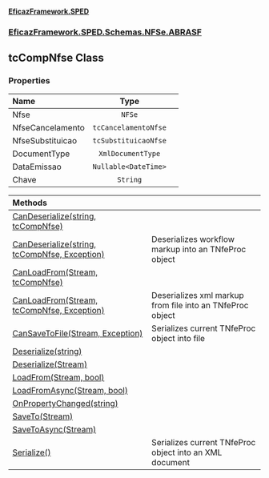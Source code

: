 #### [EficazFramework.SPED](EficazFrameworkSPED.md 'EficazFramework SPED')
### [EficazFramework.SPED.Schemas.NFSe.ABRASF](EficazFramework.SPED.Schemas.NFSe.ABRASF.md 'EficazFramework.SPED.Schemas.NFSe.ABRASF')

## tcCompNfse Class
### Properties

| Name | Type | |
| :--- | :---: | :--- |
| Nfse | `NFSe` |  |
| NfseCancelamento | `tcCancelamentoNfse` |  |
| NfseSubstituicao | `tcSubstituicaoNfse` |  |
| DocumentType | `XmlDocumentType` |  |
| DataEmissao | `Nullable<DateTime>` |  |
| Chave | `String` |  |

| Methods | |
| :--- | :--- |
| [CanDeserialize(string, tcCompNfse)](EficazFramework.SPED.Schemas.NFSe.ABRASF/tcCompNfse/CanDeserialize(string,tcCompNfse).md 'EficazFramework.SPED.Schemas.NFSe.ABRASF.tcCompNfse.CanDeserialize(string, EficazFramework.SPED.Schemas.NFSe.ABRASF.tcCompNfse)') | |
| [CanDeserialize(string, tcCompNfse, Exception)](EficazFramework.SPED.Schemas.NFSe.ABRASF/tcCompNfse/CanDeserialize(string,tcCompNfse,Exception).md 'EficazFramework.SPED.Schemas.NFSe.ABRASF.tcCompNfse.CanDeserialize(string, EficazFramework.SPED.Schemas.NFSe.ABRASF.tcCompNfse, System.Exception)') | Deserializes workflow markup into an TNfeProc object |
| [CanLoadFrom(Stream, tcCompNfse)](EficazFramework.SPED.Schemas.NFSe.ABRASF/tcCompNfse/CanLoadFrom(Stream,tcCompNfse).md 'EficazFramework.SPED.Schemas.NFSe.ABRASF.tcCompNfse.CanLoadFrom(System.IO.Stream, EficazFramework.SPED.Schemas.NFSe.ABRASF.tcCompNfse)') | |
| [CanLoadFrom(Stream, tcCompNfse, Exception)](EficazFramework.SPED.Schemas.NFSe.ABRASF/tcCompNfse/CanLoadFrom(Stream,tcCompNfse,Exception).md 'EficazFramework.SPED.Schemas.NFSe.ABRASF.tcCompNfse.CanLoadFrom(System.IO.Stream, EficazFramework.SPED.Schemas.NFSe.ABRASF.tcCompNfse, System.Exception)') | Deserializes xml markup from file into an TNfeProc object |
| [CanSaveToFile(Stream, Exception)](EficazFramework.SPED.Schemas.NFSe.ABRASF/tcCompNfse/CanSaveToFile(Stream,Exception).md 'EficazFramework.SPED.Schemas.NFSe.ABRASF.tcCompNfse.CanSaveToFile(System.IO.Stream, System.Exception)') | Serializes current TNfeProc object into file |
| [Deserialize(string)](EficazFramework.SPED.Schemas.NFSe.ABRASF/tcCompNfse/Deserialize(string).md 'EficazFramework.SPED.Schemas.NFSe.ABRASF.tcCompNfse.Deserialize(string)') | |
| [Deserialize(Stream)](EficazFramework.SPED.Schemas.NFSe.ABRASF/tcCompNfse/Deserialize(Stream).md 'EficazFramework.SPED.Schemas.NFSe.ABRASF.tcCompNfse.Deserialize(System.IO.Stream)') | |
| [LoadFrom(Stream, bool)](EficazFramework.SPED.Schemas.NFSe.ABRASF/tcCompNfse/LoadFrom(Stream,bool).md 'EficazFramework.SPED.Schemas.NFSe.ABRASF.tcCompNfse.LoadFrom(System.IO.Stream, bool)') | |
| [LoadFromAsync(Stream, bool)](EficazFramework.SPED.Schemas.NFSe.ABRASF/tcCompNfse/LoadFromAsync(Stream,bool).md 'EficazFramework.SPED.Schemas.NFSe.ABRASF.tcCompNfse.LoadFromAsync(System.IO.Stream, bool)') | |
| [OnPropertyChanged(string)](EficazFramework.SPED.Schemas.NFSe.ABRASF/tcCompNfse/OnPropertyChanged(string).md 'EficazFramework.SPED.Schemas.NFSe.ABRASF.tcCompNfse.OnPropertyChanged(string)') | |
| [SaveTo(Stream)](EficazFramework.SPED.Schemas.NFSe.ABRASF/tcCompNfse/SaveTo(Stream).md 'EficazFramework.SPED.Schemas.NFSe.ABRASF.tcCompNfse.SaveTo(System.IO.Stream)') | |
| [SaveToAsync(Stream)](EficazFramework.SPED.Schemas.NFSe.ABRASF/tcCompNfse/SaveToAsync(Stream).md 'EficazFramework.SPED.Schemas.NFSe.ABRASF.tcCompNfse.SaveToAsync(System.IO.Stream)') | |
| [Serialize()](EficazFramework.SPED.Schemas.NFSe.ABRASF/tcCompNfse/Serialize().md 'EficazFramework.SPED.Schemas.NFSe.ABRASF.tcCompNfse.Serialize()') | Serializes current TNfeProc object into an XML document |
